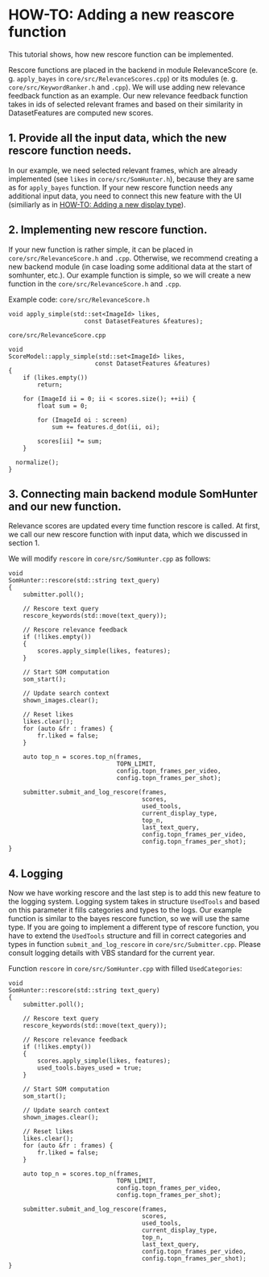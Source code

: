 
# HOW-TO: Adding a new reascore function

This tutorial shows, how new rescore function can be implemented. 

Rescore functions are placed in the backend in module RelevanceScore (e. g. `apply_bayes` in `core/src/RelevanceScores.cpp`) or its modules (e. g. `core/src/KeywordRanker.h` and `.cpp`). We will use adding new relevance feedback function as an example. Our new relevance feedback function takes in ids of selected relevant frames and based on their similarity in DatasetFeatures are computed new scores.

## 1. Provide all the input data, which the new rescore function needs. 
In our example, we need selected relevant frames, which are already implemented (see `likes` in `core/src/SomHunter.h`), because they are same as for `apply_bayes` function. If your new rescore function needs any additional input data, you need to connect this new feature with the UI (similiarly as in [HOW-TO: Adding a new display type](HOWTO-display.md)).

## 2. Implementing new rescore function. 
If your new function is rather simple, it can be placed in `core/src/RelevanceScore.h` and `.cpp`. Otherwise, we recommend creating a new backend module (in case loading some additional data at the start of somhunter, etc.). Our example function is simple, so we will create a new function in the `core/src/RelevanceScore.h` and `.cpp`. 

Example code:
`core/src/RelevanceScore.h`
```
void apply_simple(std::set<ImageId> likes,
	                 const DatasetFeatures &features);
```

`core/src/RelevanceScore.cpp`
```
void
ScoreModel::apply_simple(std::set<ImageId> likes,
                        const DatasetFeatures &features)
{
	if (likes.empty())
		return;
	
	for (ImageId ii = 0; ii < scores.size(); ++ii) {
		float sum = 0;

		for (ImageId oi : screen)
			sum += features.d_dot(ii, oi);

		scores[ii] *= sum;
	}

  normalize();
}
```

## 3. Connecting main backend module SomHunter and our new function. 
Relevance scores are updated every time function rescore is called. At first, we call our new rescore function with input data, which we discussed in section 1. 

We will modify `rescore` in `core/src/SomHunter.cpp` as follows:
```
void
SomHunter::rescore(std::string text_query)
{
	submitter.poll();

	// Rescore text query
	rescore_keywords(std::move(text_query));

	// Rescore relevance feedback
	if (!likes.empty())
	{
		scores.apply_simple(likes, features);
	}

	// Start SOM computation
	som_start();

	// Update search context
	shown_images.clear();

	// Reset likes
	likes.clear();
	for (auto &fr : frames) {
		fr.liked = false;
	}

	auto top_n = scores.top_n(frames,
	                          TOPN_LIMIT,
	                          config.topn_frames_per_video,
	                          config.topn_frames_per_shot);
                            
	submitter.submit_and_log_rescore(frames,
	                                 scores,
	                                 used_tools,
	                                 current_display_type,
	                                 top_n,
	                                 last_text_query,
	                                 config.topn_frames_per_video,
	                                 config.topn_frames_per_shot);
}
```
## 4. Logging
Now we have working rescore and the last step is to add this new feature to the logging system. Logging system takes in structure `UsedTools` and based on this parameter it fills categories and types to the logs. Our example function is similar to the bayes rescore function, so we will use the same type. If you are going to implement a different type of rescore function, you have to extend the `UsedTools` structure and fill in correct categories and types in function `submit_and_log_rescore` in `core/src/Submitter.cpp`. Please consult logging details with VBS standard for the current year.

Function `rescore` in `core/src/SomHunter.cpp` with filled `UsedCategories`:
```
void
SomHunter::rescore(std::string text_query)
{
	submitter.poll();

	// Rescore text query
	rescore_keywords(std::move(text_query));

	// Rescore relevance feedback
	if (!likes.empty())
	{
		scores.apply_simple(likes, features);
		used_tools.bayes_used = true;
	}

	// Start SOM computation
	som_start();

	// Update search context
	shown_images.clear();

	// Reset likes
	likes.clear();
	for (auto &fr : frames) {
		fr.liked = false;
	}

	auto top_n = scores.top_n(frames,
	                          TOPN_LIMIT,
	                          config.topn_frames_per_video,
	                          config.topn_frames_per_shot);
                            
	submitter.submit_and_log_rescore(frames,
	                                 scores,
	                                 used_tools,
	                                 current_display_type,
	                                 top_n,
	                                 last_text_query,
	                                 config.topn_frames_per_video,
	                                 config.topn_frames_per_shot);
}
```

